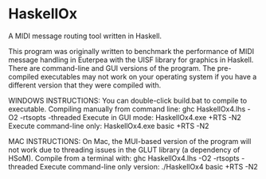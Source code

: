 # HaskellOx
A MIDI message routing tool written in Haskell. 

This program was originally written to benchmark the performance of MIDI message handling in Euterpea with the 
UISF library for graphics in Haskell. There are command-line and GUI versions of the program.
The pre-compiled executables may not work on your operating system if you have 
a different version that they were compiled with. 

WINDOWS INSTRUCTIONS: 
You can double-click build.bat to compile to executable.
Compiling manually from command line: ghc HaskellOx4.lhs -O2 -rtsopts -threaded
Execute in GUI mode: HaskellOx4.exe +RTS -N2
Execute command-line only: HaskellOx4.exe basic +RTS -N2

MAC INSTRUCTIONS: 
On Mac, the MUI-based version of the program will not work due to
threading issues in the GLUT library (a dependency of HSoM).
Compile from a terminal with: ghc HaskellOx4.lhs -O2 -rtsopts -threaded
Execute command-line only version: ./HaskellOx4 basic +RTS -N2
